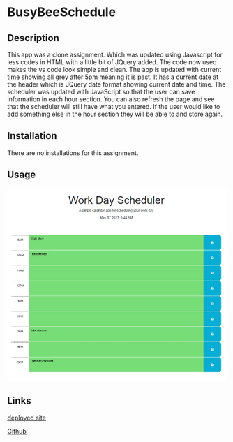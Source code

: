 # BusyBeeSchedule

## Description

This app was a clone assignment. Which was updated using Javascript for less codes in HTML with a little bit of JQuery added. The code now used makes the vs code look simple and clean. The app is updated with current time showing all grey after 5pm meaning it is past. It has a current date at the header which is JQuery date format showing current date and time. The scheduler was updated with JavaScript so that the user can save information in each hour section. You can also refresh the page and see that the scheduler will still have what you entered. If the user would like to add something else in the hour section they will be able to and store again.

## Installation

There are no installations for this assignment.

## Usage

![app](assets/images/DeployedWeb2.jpg)

## Links

[deployed site](https://lexxvasquez.github.io/BusyBeeSchedule/)

[Github](https://github.com/Lexxvasquez/BusyBeeSchedule)


